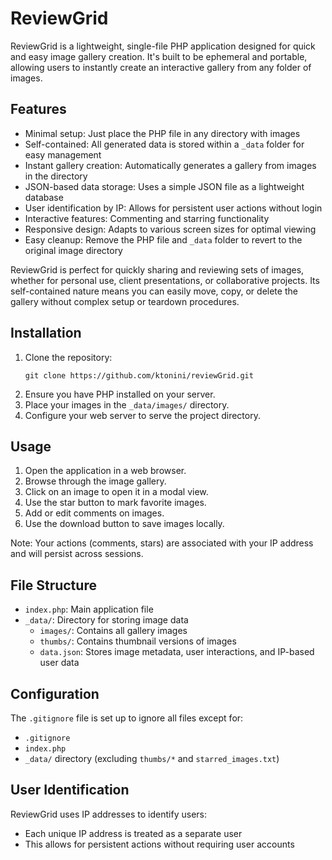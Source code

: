 # ReviewGrid

ReviewGrid is a lightweight, single-file PHP application designed for quick and easy image gallery creation. It's built to be ephemeral and portable, allowing users to instantly create an interactive gallery from any folder of images.


## Features

- Minimal setup: Just place the PHP file in any directory with images
- Self-contained: All generated data is stored within a `_data` folder for easy management
- Instant gallery creation: Automatically generates a gallery from images in the directory
- JSON-based data storage: Uses a simple JSON file as a lightweight database
- User identification by IP: Allows for persistent user actions without login
- Interactive features: Commenting and starring functionality
- Responsive design: Adapts to various screen sizes for optimal viewing
- Easy cleanup: Remove the PHP file and `_data` folder to revert to the original image directory

ReviewGrid is perfect for quickly sharing and reviewing sets of images, whether for personal use, client presentations, or collaborative projects. Its self-contained nature means you can easily move, copy, or delete the gallery without complex setup or teardown procedures.

## Installation

1. Clone the repository:
   ```
   git clone https://github.com/ktonini/reviewGrid.git
   ```
2. Ensure you have PHP installed on your server.
3. Place your images in the `_data/images/` directory.
4. Configure your web server to serve the project directory.

## Usage

1. Open the application in a web browser.
2. Browse through the image gallery.
3. Click on an image to open it in a modal view.
4. Use the star button to mark favorite images.
5. Add or edit comments on images.
6. Use the download button to save images locally.

Note: Your actions (comments, stars) are associated with your IP address and will persist across sessions.

## File Structure

- `index.php`: Main application file
- `_data/`: Directory for storing image data
  - `images/`: Contains all gallery images
  - `thumbs/`: Contains thumbnail versions of images
  - `data.json`: Stores image metadata, user interactions, and IP-based user data

## Configuration

The `.gitignore` file is set up to ignore all files except for:
- `.gitignore`
- `index.php`
- `_data/` directory (excluding `thumbs/*` and `starred_images.txt`)

## User Identification

ReviewGrid uses IP addresses to identify users:
- Each unique IP address is treated as a separate user
- This allows for persistent actions without requiring user accounts
